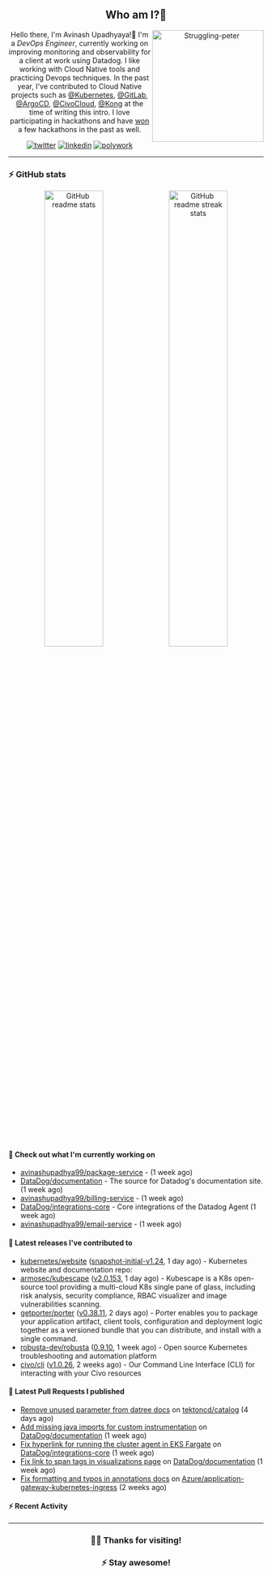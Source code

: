 <div align='center'>
  
## Who am I?🤔

<img align="right" width="220" src="https://media.giphy.com/media/YFkpsHWCsNUUo/giphy.gif" alt="Struggling-peter" />

Hello there, I'm Avinash Upadhyaya!👋 I'm a _DevOps Engineer_, currently working on improving monitoring and observability for a client at work using Datadog. I like working with Cloud Native tools and practicing Devops techniques. In the past year, I've contributed to Cloud Native projects such as [@Kubernetes](https://github.com/pulls?q=is%3Apr+author%3Aavinashupadhya99+archived%3Afalse+user%3Akubernetes), [@GitLab](https://gitlab.com/groups/gitlab-org/-/merge_requests?scope=all&state=all&author_username=avinashupadhya99), [@ArgoCD](https://github.com/pulls?q=is%3Apr+author%3Aavinashupadhya99+archived%3Afalse+user%3Aargoproj), [@CivoCloud](https://github.com/pulls?q=is%3Apr+author%3Aavinashupadhya99+archived%3Afalse+user%3Acivo), [@Kong](https://github.com/pulls?q=is%3Apr+author%3Aavinashupadhya99+archived%3Afalse+user%3AKong) at the time of writing this intro. I love participating in hackathons and have [won](https://devpost.com/avinashupadhya99) a few hackathons in the past as well.


[![twitter](https://img.shields.io/badge/-@avinash__ukr-%231DA1F2?style=for-the-badge&logo=twitter&logoColor=ffffff)](https://twitter.com/avinash_ukr)
[![linkedin](https://img.shields.io/badge/-Avinash%20Upadhyaya-%230A67C3?style=for-the-badge&logo=linkedin&logoColor=ffffff)](https://www.linkedin.com/in/avinash-upadhyaya/)
[![polywork](https://img.shields.io/badge/-@avinashupadhya99-%23338BFF?style=for-the-badge&logo=polywork&logoColor=ffffff)](https://www.polywork.com/avinashupadhya99)

---

</div>

### ⚡ GitHub stats

<p align="center">
  <img width="48%" src="https://github-readme-stats.vercel.app/api?username=avinashupadhya99&show_icons=true&theme=tokyonight" alt="GitHub readme stats" />
  <img width="48%" src="https://github-readme-streak-stats.herokuapp.com?user=avinashupadhya99&theme=dark&hide_border=true&date_format=M%20j%5B%2C%20Y%5D" alt="GitHub readme streak stats" />
</p>

#### 👷 Check out what I'm currently working on

- [avinashupadhya99/package-service](https://github.com/avinashupadhya99/package-service) -  (1 week ago)
- [DataDog/documentation](https://github.com/DataDog/documentation) - The source for Datadog&#39;s documentation site. (1 week ago)
- [avinashupadhya99/billing-service](https://github.com/avinashupadhya99/billing-service) -  (1 week ago)
- [DataDog/integrations-core](https://github.com/DataDog/integrations-core) - Core integrations of the Datadog Agent (1 week ago)
- [avinashupadhya99/email-service](https://github.com/avinashupadhya99/email-service) -  (1 week ago)

#### 🔭 Latest releases I've contributed to

- [kubernetes/website](https://github.com/kubernetes/website) ([snapshot-initial-v1.24](https://github.com/kubernetes/website/releases/tag/snapshot-initial-v1.24), 1 day ago) - Kubernetes website and documentation repo: 
- [armosec/kubescape](https://github.com/armosec/kubescape) ([v2.0.153](https://github.com/armosec/kubescape/releases/tag/v2.0.153), 1 day ago) - Kubescape is a K8s open-source tool providing a multi-cloud K8s single pane of glass, including risk analysis, security compliance, RBAC visualizer and image vulnerabilities scanning. 
- [getporter/porter](https://github.com/getporter/porter) ([v0.38.11](https://github.com/getporter/porter/releases/tag/v0.38.11), 2 days ago) - Porter enables you to package your application artifact, client tools, configuration and deployment logic together as a versioned bundle that you can distribute, and install with a single command.
- [robusta-dev/robusta](https://github.com/robusta-dev/robusta) ([0.9.10](https://github.com/robusta-dev/robusta/releases/tag/0.9.10), 1 week ago) - Open source Kubernetes troubleshooting and automation platform
- [civo/cli](https://github.com/civo/cli) ([v1.0.26](https://github.com/civo/cli/releases/tag/v1.0.26), 2 weeks ago) - Our Command Line Interface (CLI) for interacting with your Civo resources

#### 🔨 Latest Pull Requests I published

- [Remove unused parameter from datree docs](https://github.com/tektoncd/catalog/pull/972) on [tektoncd/catalog](https://github.com/tektoncd/catalog) (4 days ago)
- [Add missing java imports for custom instrumentation](https://github.com/DataDog/documentation/pull/13814) on [DataDog/documentation](https://github.com/DataDog/documentation) (1 week ago)
- [Fix hyperlink for running the cluster agent in EKS Fargate](https://github.com/DataDog/integrations-core/pull/11887) on [DataDog/integrations-core](https://github.com/DataDog/integrations-core) (1 week ago)
- [Fix link to span tags in visualizations page](https://github.com/DataDog/documentation/pull/13774) on [DataDog/documentation](https://github.com/DataDog/documentation) (1 week ago)
- [Fix formatting and typos in annotations docs](https://github.com/Azure/application-gateway-kubernetes-ingress/pull/1380) on [Azure/application-gateway-kubernetes-ingress](https://github.com/Azure/application-gateway-kubernetes-ingress) (2 weeks ago)

#### ⚡ Recent Activity

<!--START_SECTION:activity-->
<!--END_SECTION:activity-->



---

<div align='center'>
  
### 🙇‍♂️ Thanks for visiting!
### ⚡ Stay awesome!
  
</div>


